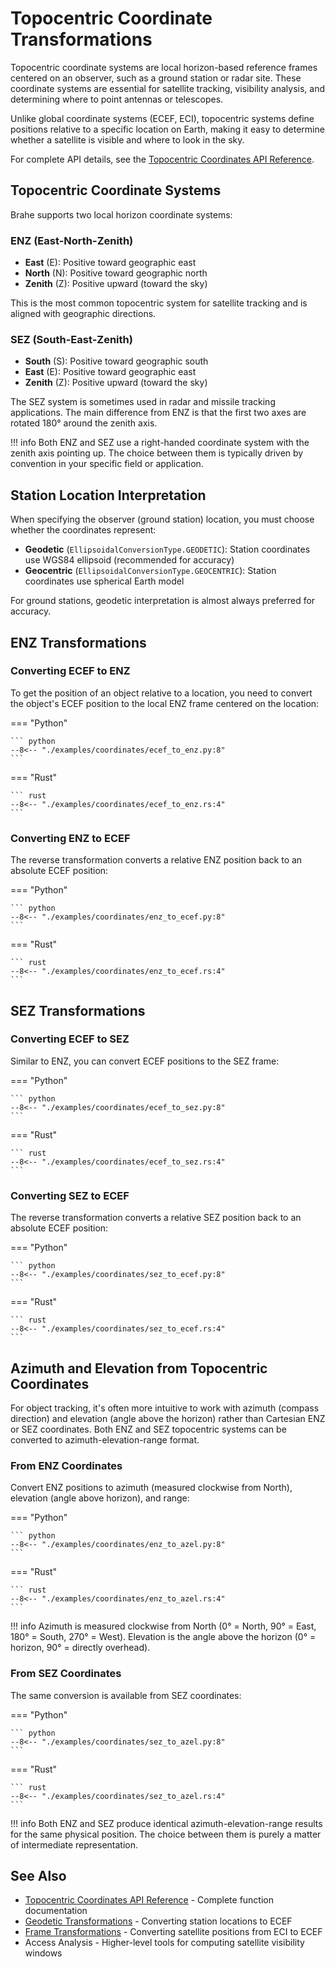 # Topocentric Coordinate Transformations

Topocentric coordinate systems are local horizon-based reference frames centered on an observer, such as a ground station or radar site. These coordinate systems are essential for satellite tracking, visibility analysis, and determining where to point antennas or telescopes.

Unlike global coordinate systems (ECEF, ECI), topocentric systems define positions relative to a specific location on Earth, making it easy to determine whether a satellite is visible and where to look in the sky.

For complete API details, see the [Topocentric Coordinates API Reference](../../library_api/coordinates/topocentric.md).

## Topocentric Coordinate Systems

Brahe supports two local horizon coordinate systems:

### ENZ (East-North-Zenith)

- **East** (E): Positive toward geographic east
- **North** (N): Positive toward geographic north
- **Zenith** (Z): Positive upward (toward the sky)

This is the most common topocentric system for satellite tracking and is aligned with geographic directions.

### SEZ (South-East-Zenith)

- **South** (S): Positive toward geographic south
- **East** (E): Positive toward geographic east
- **Zenith** (Z): Positive upward (toward the sky)

The SEZ system is sometimes used in radar and missile tracking applications. The main difference from ENZ is that the first two axes are rotated 180° around the zenith axis.

!!! info
    Both ENZ and SEZ use a right-handed coordinate system with the zenith axis pointing up. The choice between them is typically driven by convention in your specific field or application.

## Station Location Interpretation

When specifying the observer (ground station) location, you must choose whether the coordinates represent:

- **Geodetic** (`EllipsoidalConversionType.GEODETIC`): Station coordinates use WGS84 ellipsoid (recommended for accuracy)
- **Geocentric** (`EllipsoidalConversionType.GEOCENTRIC`): Station coordinates use spherical Earth model

For ground stations, geodetic interpretation is almost always preferred for accuracy.

## ENZ Transformations

### Converting ECEF to ENZ

To get the position of an object relative to a location, you need to convert the object's ECEF position to the local ENZ frame centered on the location:

=== "Python"

    ``` python
    --8<-- "./examples/coordinates/ecef_to_enz.py:8"
    ```

=== "Rust"

    ``` rust
    --8<-- "./examples/coordinates/ecef_to_enz.rs:4"
    ```

### Converting ENZ to ECEF

The reverse transformation converts a relative ENZ position back to an absolute ECEF position:

=== "Python"

    ``` python
    --8<-- "./examples/coordinates/enz_to_ecef.py:8"
    ```

=== "Rust"

    ``` rust
    --8<-- "./examples/coordinates/enz_to_ecef.rs:4"
    ```

## SEZ Transformations

### Converting ECEF to SEZ

Similar to ENZ, you can convert ECEF positions to the SEZ frame:

=== "Python"

    ``` python
    --8<-- "./examples/coordinates/ecef_to_sez.py:8"
    ```

=== "Rust"

    ``` rust
    --8<-- "./examples/coordinates/ecef_to_sez.rs:4"
    ```

### Converting SEZ to ECEF

The reverse transformation converts a relative SEZ position back to an absolute ECEF position:

=== "Python"

    ``` python
    --8<-- "./examples/coordinates/sez_to_ecef.py:8"
    ```

=== "Rust"

    ``` rust
    --8<-- "./examples/coordinates/sez_to_ecef.rs:4"
    ```

## Azimuth and Elevation from Topocentric Coordinates

For object tracking, it's often more intuitive to work with azimuth (compass direction) and elevation (angle above the horizon) rather than Cartesian ENZ or SEZ coordinates. Both ENZ and SEZ topocentric systems can be converted to azimuth-elevation-range format.

### From ENZ Coordinates

Convert ENZ positions to azimuth (measured clockwise from North), elevation (angle above horizon), and range:

=== "Python"

    ``` python
    --8<-- "./examples/coordinates/enz_to_azel.py:8"
    ```

=== "Rust"

    ``` rust
    --8<-- "./examples/coordinates/enz_to_azel.rs:4"
    ```

!!! info
    Azimuth is measured clockwise from North (0° = North, 90° = East, 180° = South, 270° = West). Elevation is the angle above the horizon (0° = horizon, 90° = directly overhead).

### From SEZ Coordinates

The same conversion is available from SEZ coordinates:

=== "Python"

    ``` python
    --8<-- "./examples/coordinates/sez_to_azel.py:8"
    ```

=== "Rust"

    ``` rust
    --8<-- "./examples/coordinates/sez_to_azel.rs:4"
    ```

!!! info
    Both ENZ and SEZ produce identical azimuth-elevation-range results for the same physical position. The choice between them is purely a matter of intermediate representation.

## See Also

- [Topocentric Coordinates API Reference](../../library_api/coordinates/topocentric.md) - Complete function documentation
- [Geodetic Transformations](geodetic_transformations.md) - Converting station locations to ECEF
- [Frame Transformations](../../library_api/frames.md) - Converting satellite positions from ECI to ECEF
- Access Analysis - Higher-level tools for computing satellite visibility windows
